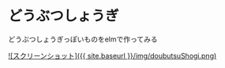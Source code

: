 # どうぶつしょうぎ
どうぶつしょうぎっぽいものをelmで作ってみる

[![スクリーンショット]({{ site.baseurl }}/img/doubutsuShogi.png)](http://suzuki-shin.github.io/doubutsuShogi/)


